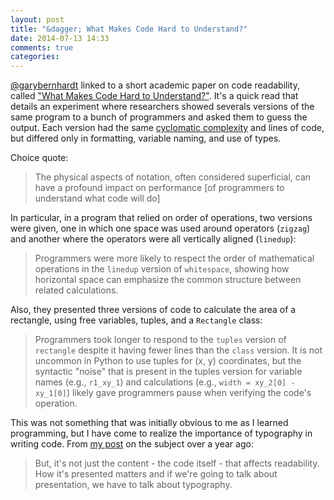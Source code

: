 ```yaml
---
layout: post
title: "&dagger; What Makes Code Hard to Understand?"
date: 2014-07-13 14:33
comments: true
categories: 
---
```


[@garybernhardt][garybernhardt] linked to a short academic paper on code readability, called ["What Makes Code Hard to Understand?"][paper].  It's a quick read that details an experiment where researchers showed severals versions of the same program to a bunch of programmers and asked them to guess the output.  Each version had the same [cyclomatic complexity][cc] and lines of code, but differed only in formatting, variable naming, and use of types.

Choice quote:

> The physical aspects of notation, often considered superficial, can have a profound impact on performance [of programmers to understand what code will
> do]

In particular, in a program that relied on order of operations, two versions were given, one in which one space was used around operators (`zigzag`) and
another where the operators were all vertically aligned (`linedup`):

> Programmers were more likely to respect the order of mathematical operations in the `linedup` version of `whitespace`, showing how horizontal space can emphasize the common structure between related calculations.

Also, they presented three versions of code to calculate the area of a rectangle, using free variables, tuples, and a `Rectangle` class:

  > Programmers took longer to respond to the `tuples` version of `rectangle` despite it having fewer lines than the `class` version. It is not uncommon in Python to use tuples for (x, y) coordinates, but the syntactic "noise" that is present in the tuples version for variable names (e.g., `r1_xy_1`) and calculations (e.g., `width = xy_2[0] - xy_1[0]`) likely gave programmers pause when verifying the code's operation.

  This was not something that was initially obvious to me as I learned programming, but I have come to realize the importance of typography in writing
  code.  From [my post][typography] on the subject over a year ago:

> But, it's not just the content - the code itself - that affects readability. How it's presented matters and if we're going to talk about presentation, we have to talk about typography.


[typography]: http://www.naildrivin5.com/blog/2013/05/17/source-code-typography.html
[garybernhardt]: http://twitter.com/garybernhardt
[paper]: http://arxiv.org/pdf/1304.5257.pdf
[cc]: http://en.wikipedia.org/wiki/Cyclomatic_complexity
